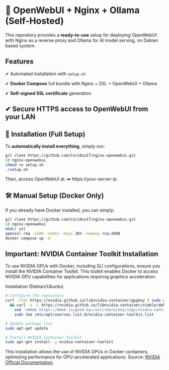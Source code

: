 # 🚀 OpenWebUI + Nginx + Ollama (Self-Hosted)

This repository provides a **ready-to-use** setup for deploying OpenWebUI with Nginx as a reverse proxy and Ollama for AI model serving, on Debian based system.

## Features

✔ Automated installation with `setup.sh`

✔ **Docker Compose** full bundle with Nginx + SSL + OpenWebUI + Ollama

✔ **Self-signed SSL certificate** generation

✔ Secure **HTTPS access** to OpenWebUI from your LAN
---

## 🔧 Installation (Full Setup)
To **automatically install everything**, simply run:

```bash
git clone https://github.com/Curi0usIT/nginx-openwebui.git
cd nginx-openwebui
chmod +x setup.sh
./setup.sh
```

Then, access OpenWebUI at:
➡ https://your-server-ip

## 🛠 Manual Setup (Docker Only)
If you already have Docker installed, you can simply:

```bash
git clone https://github.com/Curi0usIT/nginx-openwebui.git
cd nginx-openwebui
mkdir ssl
openssl req -x509 -nodes -days 365 -newkey rsa:2048
docker compose up -d
```

## Important: NVIDIA Container Toolkit Installation
To use NVIDIA GPUs with Docker, including SLI configurations, ensure you install the NVIDIA Container Toolkit. This toolkit enables Docker to access NVIDIA GPU capabilities for applications requiring graphics acceleration.

Installation (Debian/Ubuntu)
```bash
# Configure the repository
curl -fsSL https://nvidia.github.io/libnvidia-container/gpgkey | sudo gpg --dearmor -o /usr/share/keyrings/nvidia-container-toolkit-keyring.gpg \
  && curl -s -L https://nvidia.github.io/libnvidia-container/stable/deb/nvidia-container-toolkit.list | \
    sed 's#deb https://#deb [signed-by=/usr/share/keyrings/nvidia-container-toolkit-keyring.gpg] https://#g' | \
    sudo tee /etc/apt/sources.list.d/nvidia-container-toolkit.list

# Update package list
sudo apt-get update

# Install NVIDIA Container Toolkit
sudo apt-get install -y nvidia-container-toolkit
```

This installation allows the use of NVIDIA GPUs in Docker containers, optimizing performance for GPU-accelerated applications.
Source: [NVIDIA Official Documentation](https://docs.nvidia.com/datacenter/cloud-native/container-toolkit/latest/install-guide.html)
